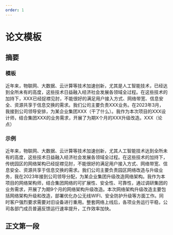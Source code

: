 ```yaml
---
order: 1
---
```


# 论文模板

## 摘要

### 模板

近年来，物联网、大数据、云计算等技术加速创新，尤其是人工智能技术，已经达到全所未有的高度，这些技术日益融入经济社会发展各领域全过程。在这些技术的加持下，XXX已经捉襟见肘，不能很好的满足用户接入方式、网络带宽、信息安全、资源共享于信息交换的需求。我们公司主要负责XXX业务。在2023年3月，我接到公司领导安排，为某企业集团XXX（干了什么）。我作为本次项目的XXX设计师，结合集团XXX的业务需求，开展了为期X个月的XXX升级改造。XXX（论点）

### 示例

近年来，物联网、大数据、云计算等技术加速创新，尤其人工智能技术达到全所未有的高度，这些技术日益融入经济社会发展各领域全过程。在这些技术的加持下，传统园区的网络架构已经捉襟见肘，不能很好的满足用户接入方式、网络带宽、信息安全、资源共享于信息交换的需求。我们公司主要负责园区网络改造与升级业务，我在2023年接到公司领导分配，为某企业集团升级改造网络架构。我作为本项目的网络架构师，结合集团网络的可扩展性、安全性、可靠性，通过调研集团的业务需求，开展了为期9个月的网络架构升级改造。本次网络架构升级改造主要包括网络架构升级和改造，部署优化办公无线WIFI、安全防护升级等方面工作。同时客户强烈要求需要对旧设备进行重用。整套网络上线后，各项业务运行平稳，公司各部门成员普遍反馈运行速率提升，工作效率加快。

## 正文第一段

